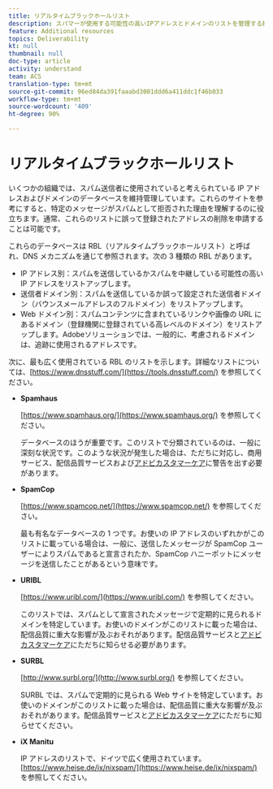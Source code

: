 ```yaml
---
title: リアルタイムブラックホールリスト
description: スパマーが使用する可能性の高いIPアドレスとドメインのリストを管理する組織について説明します。
feature: Additional resources
topics: Deliverability
kt: null
thumbnail: null
doc-type: article
activity: understand
team: ACS
translation-type: tm+mt
source-git-commit: 96ed84da391faaabd3001ddd6a411ddc1f46b033
workflow-type: tm+mt
source-wordcount: '409'
ht-degree: 90%

---
```



# リアルタイムブラックホールリスト

いくつかの組織では、スパム送信者に使用されていると考えられている IP アドレスおよびドメインのデータベースを維持管理しています。これらのサイトを参考にすると、特定のメッセージがスパムとして拒否された理由を理解するのに役立ちます。通常、これらのリストに誤って登録されたアドレスの削除を申請することは可能です。

これらのデータベースは RBL（リアルタイムブラックホールリスト）と呼ばれ、DNS メカニズムを通じて参照されます。次の 3 種類の RBL があります。

* IP アドレス別：スパムを送信しているかスパムを中継している可能性の高い IP アドレスをリストアップします。
* 送信者ドメイン別：スパムを送信しているか誤って設定された送信者ドメイン（バウンスメールアドレスのフルドメイン）をリストアップします。
* Web ドメイン別：スパムコンテンツに含まれているリンクや画像の URL にあるドメイン（登録機関に登録されている高レベルのドメイン）をリストアップします。Adobeソリューションでは、一般的に、考慮されるドメインは、追跡に使用されるアドレスです。

次に、最も広く使用されている RBL のリストを示します。詳細なリストについては、[https://www.dnsstuff.com/](https://tools.dnsstuff.com/) を参照してください。

* **Spamhaus**

   [https://www.spamhaus.org/](https://www.spamhaus.org/) を参照してください。

   データベースのほうが重要です。このリストで分類されているのは、一般に深刻な状況です。このような状況が発生した場合は、ただちに対応し、商用サービス、配信品質サービスおよび[アドビカスタマーケア](https://helpx.adobe.com/jp/enterprise/admin-guide.html/enterprise/using/support-for-experience-cloud.ug.html)に警告を出す必要があります。

* **SpamCop**

   [https://www.spamcop.net/](https://www.spamcop.net/) を参照してください。

   最も有名なデータベースの 1 つです。お使いの IP アドレスのいずれかがこのリストに載っている場合は、一般に、送信したメッセージが SpamCop ユーザーによりスパムであると宣言されたか、SpamCop ハニーポットにメッセージを送信したことがあるという意味です。

* **URIBL**

   [https://www.uribl.com/](https://www.uribl.com/) を参照してください。

   このリストでは、スパムとして宣言されたメッセージで定期的に見られるドメインを特定しています。お使いのドメインがこのリストに載った場合は、配信品質に重大な影響が及ぶおそれがあります。配信品質サービスと[アドビカスタマーケア](https://helpx.adobe.com/enterprise/admin-guide.html/enterprise/using/support-for-experience-cloud.ug.html)にただちに知らせる必要があります。

* **SURBL**

   [http://www.surbl.org/](http://www.surbl.org/) を参照してください。

   SURBL では、スパムで定期的に見られる Web サイトを特定しています。お使いのドメインがこのリストに載った場合は、配信品質に重大な影響が及ぶおそれがあります。配信品質サービスと[アドビカスタマーケア](https://helpx.adobe.com/enterprise/admin-guide.html/enterprise/using/support-for-experience-cloud.ug.html)にただちに知らせてください。

* **iX Manitu**

   IP アドレスのリストで、ドイツで広く使用されています。[https://www.heise.de/ix/nixspam/](https://www.heise.de/ix/nixspam/) を参照してください。

<!--* SORBS

  [https://www.nl.sorbs.net](https://www.nl.sorbs.net) compiles a list of IP addresses that are reputed to be dynamic IP address (i.e. attributed temporarily to ISP subscribers) or "open relay" addresses. Certain domains check whether the IP address of a sender is not listed on this site before accepting email. Checking the IP addresses on this site can prove useful.-->
